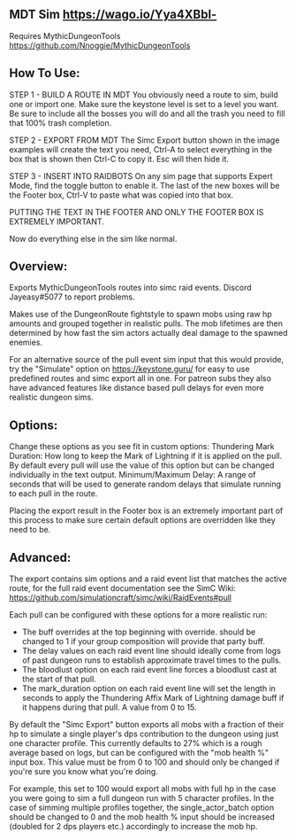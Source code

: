 ## MDT Sim https://wago.io/Yya4XBbl-

Requires MythicDungeonTools https://github.com/Nnoggie/MythicDungeonTools

## How To Use:

STEP 1 - BUILD A ROUTE IN MDT
You obviously need a route to sim, build one or import one. Make sure the keystone level is set to a level you want. Be sure to include all the bosses you will do and all the trash you need to fill that 100% trash completion.

STEP 2 - EXPORT FROM MDT
The Simc Export button shown in the image examples will create the text you need, Ctrl-A to select everything in the box that is shown then Ctrl-C to copy it. Esc will then hide it.

STEP 3 - INSERT INTO RAIDBOTS
On any sim page that supports Expert Mode, find the toggle button to enable it. The last of the new boxes will be the Footer box, Ctrl-V to paste what was copied into that box.

PUTTING THE TEXT IN THE FOOTER AND ONLY THE FOOTER BOX IS EXTREMELY IMPORTANT.

Now do everything else in the sim like normal.

## Overview:

Exports MythicDungeonTools routes into simc raid events. Discord Jayeasy#5077 to report problems.

Makes use of the DungeonRoute fightstyle to spawn mobs using raw hp amounts and grouped together in realistic pulls. The mob lifetimes are then determined by how fast the sim actors actually deal damage to the spawned enemies.

For an alternative source of the pull event sim input that this would provide, try the "Simulate" option on https://keystone.guru/ for easy to use predefined routes and simc export all in one. For patreon subs they also have advanced features like distance based pull delays for even more realistic dungeon sims.

## Options:

Change these options as you see fit in custom options:
Thundering Mark Duration: How long to keep the Mark of Lightning if it is applied on the pull. By default every pull will use the value of this option but can be changed individually in the text output.
Minimum/Maximum Delay: A range of seconds that will be used to generate random delays that simulate running to each pull in the route.

Placing the export result in the Footer box is an extremely important part of this process to make sure certain default options are overridden like they need to be.

## Advanced:

The export contains sim options and a raid event list that matches the active route, for the full raid event documentation see the SimC Wiki:
https://github.com/simulationcraft/simc/wiki/RaidEvents#pull

Each pull can be configured with these options for a more realistic run:

- The buff overrides at the top beginning with override. should be changed to 1 if your group composition will provide that party buff.
- The delay values on each raid event line should ideally come from logs of past dungeon runs to establish approximate travel times to the pulls.
- The bloodlust option on each raid event line forces a bloodlust cast at the start of that pull.
- The mark_duration option on each raid event line will set the length in seconds to apply the Thundering Affix Mark of Lightning damage buff if it happens during that pull. A value from 0 to 15.

By default the "Simc Export" button exports all mobs with a fraction of their hp to simulate a single player's dps contribution to the dungeon using just one character profile. This currently defaults to 27% which is a rough average based on logs, but can be configured with the "mob health %" input box. This value must be from 0 to 100 and should only be changed if you're sure you know what you're doing.

For example, this set to 100 would export all mobs with full hp in the case you were going to sim a full dungeon run with 5 character profiles. In the case of simming multiple profiles together, the single_actor_batch option should be changed to 0 and the mob health % input should be increased (doubled for 2 dps players etc.) accordingly to increase the mob hp.